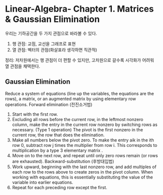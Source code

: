 # Linear-Algebra- Chapter 1. Matrices & Gaussian Elimination

우리는 기하공간을 두 가지 관점으로 바라볼 수 있다.

1. 행 관점: 교점, 교선을 그래프로 표현
2. 열 관점: 벡터의 관점(화살표라 생각하면 직관적)

정리: 저차원에서는 행 관점이 더 편할 수 있지만, 고차원으로 갈수록 시각화가 어려워 열 관점을 채택한다.

## Gaussian Elimination

Reduce a system of equations (line up the variables, the equations 
are the rows), a matrix, or an augmented matrix by using elementary row operations.
Forward elimination (전진소거법)
1. Start with the first row.
2. Excluding all rows before the current row, in the leftmost nonzero column,
make the entry in the current row nonzero by switching rows as 
necessary. (Type 1 operation) The pivot is the first nonzero in the current row, the 
row that does the elimination. 
3. Make all numbers below the pivot zero. To make the entry aik in the ith row 0, 
subtract row j times the multiplier 
from row i. This corresponds to 
multiplication by a type 3 elementary matrix .
4. Move on to the next row, and repeat until only zero rows remain (or rows are 
exhausted).
Backward-substitution (후방대입법)
5. Work upward, beginning with the last nonzero row, and add multiples of each row to the rows above to create zeros in the pivot column. When working with equations, 
this is essentially substituting the value of the variable into earlier equations.
6. Repeat for each preceding row except the first.
